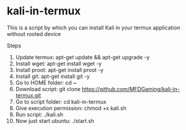 # kali-in-termux
This is a script by which you can install Kali in your termux application without rooted device



Steps
1. Update termux: apt-get update && apt-get upgrade -y
2. Install wget: apt-get install wget -y
3. Install proot: apt-get install proot -y
4. Install git: apt-get install git -y
5. Go to HOME folder: cd ~
6. Download script: git clone https://github.com/MFDGaming/kali-in-termux.git
7. Go to script folder: cd kali-in-termux
8. Give execution permission: chmod +x kali.sh
9. Run script: ./kali.sh
11. Now just start ubuntu: ./start.sh
